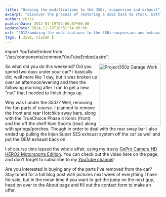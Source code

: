 ```yaml
---
title: "Undoing the modifications to the 350z, suspension and exhaust"
excerpt: "Discover the process of restoring a 350z back to stock, battling stubborn parts, breaking tools, and eventually triumphing in this car repair journey."
author: chris
publishDate: 2012-01-19T02:00:07+00:00
updateDate: 2024-11-18T10:51:34-06:00
url: "2012/undoing-the-modifications-to-the-350z-suspension-and-exhaust"
tags: [ 350z, nissan ]
---
```

import YouTubeEmbed from "/src/components/common/YouTubeEmbed.astro";

<img style="width: 200px" alt="Project350z Garage Work" align="right" src="https://i4.ytimg.com/vi/C5CMvuvCwac/0.jpg" />
So what did you do this weekend? Did you spend two days under your car? I basically did, well more like 1 day, but it was broken up over an afternoon/evening and then the following morning after I ran to get a new "nut" that I needed to finish things up.

Why was I under the 350z? Well, removing the fun parts of course. I planned to remove the front and rear Hotchkis sway bars, along with the TrueChoice Phase 4 Konis (front) and the off the shelf Koni Sports (rear) along with springs/perches. Though in order to deal with the rear sway bar I also ended up pulling the Injen Super SES exhaust system off the car as well and put the OEM exhaust back on.

I of course time lapsed the whole affair, using my trusty [GoPro Camera HD HERO2 Motorsports Edition](https://amzn.to/3Qfjj8G). You can check out the video here on the page, and don't forget to subscribe to my [YouTube channel](https://www.youtube.com/user/christoc?feature=watch)! 

<YouTubeEmbed videoId="C5CMvuvCwac" title="Undoing the modifications to the 350z, suspension and exhaust" publishDate="2008-01-09T11:35:34+00:00" description="Undoing the modifications to the 350z, suspension and exhaust" />

Are you interested in buying any of the parts I've removed from the car? Stay tuned for a full blog post with pictures next week of everything I have for sale, but in the mean time if you want to get the jump on the next guy, head on  over to the About page and fill out the contact form to make an offer.

